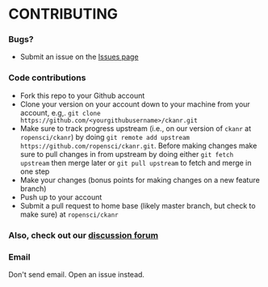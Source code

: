 # CONTRIBUTING #

### Bugs?

* Submit an issue on the [Issues page](https://github.com/ropensci/ckanr/issues)

### Code contributions

* Fork this repo to your Github account
* Clone your version on your account down to your machine from your account, e.g,. `git clone https://github.com/<yourgithubusername>/ckanr.git`
* Make sure to track progress upstream (i.e., on our version of `ckanr` at `ropensci/ckanr`) by doing `git remote add upstream https://github.com/ropensci/ckanr.git`. Before making changes make sure to pull changes in from upstream by doing either `git fetch upstream` then merge later or `git pull upstream` to fetch and merge in one step
* Make your changes (bonus points for making changes on a new feature branch)
* Push up to your account
* Submit a pull request to home base (likely master branch, but check to make sure) at `ropensci/ckanr`

### Also, check out our [discussion forum](https://discuss.ropensci.org)

### Email

Don't send email. Open an issue instead.
